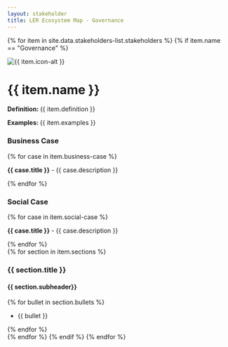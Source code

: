 ```yaml
---
layout: stakeholder
title: LER Ecosystem Map - Governance
---
```

{% for item in site.data.stakeholders-list.stakeholders %}
{% if item.name == "Governance" %}
<div class="row">
<div class="col-sm-2">
<img class="w-100" src="../images/{{ item.icon }}" loading="lazy" alt="{{ item.icon-alt }}"/>
</div>
<div class="col-sm-10">
<h1>{{ item.name }}</h1>
</div>
</div>
<div class="row">
<div class="col">
<p><strong>Definition: </strong>{{ item.definition }}</p>
<p><strong>Examples: </strong>{{ item.examples }}</p>
</div>
</div>
<div class="row">
<div class="col">
<h3>Business Case</h3>
{% for case in item.business-case %}
<p><strong>{{ case.title }}</strong> - {{ case.description }}</p>
{% endfor %}
</div>
</div>
<div class="row">
<div class="col">
<h3>Social Case </h3>
{% for case in item.social-case %}
<p><strong>{{ case.title }}</strong> - {{ case.description }}</p>
{% endfor %}
</div>
</div>
{% for section in item.sections %}
<div class="row">
<div class="col">
<h3>{{ section.title }}</h3>
<h4>{{ section.subheader}}</h4>
{% for bullet in section.bullets %}
<ul role="list">
<li>{{ bullet }}</li>
</ul>
{% endfor %}
</div>
</div>
{% endfor %}
{% endif %}
{% endfor %}